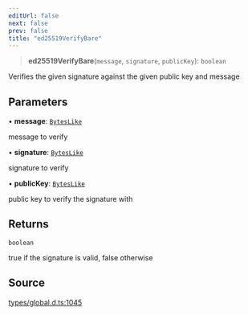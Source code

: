 ```yaml
---
editUrl: false
next: false
prev: false
title: "ed25519VerifyBare"
---
```


> **ed25519VerifyBare**(`message`, `signature`, `publicKey`): `boolean`

Verifies the given signature against the given public key and message

## Parameters

• **message**: [`BytesLike`](../type-aliases/BytesLike.md)

message to verify

• **signature**: [`BytesLike`](../type-aliases/BytesLike.md)

signature to verify

• **publicKey**: [`BytesLike`](../type-aliases/BytesLike.md)

public key to verify the signature with

## Returns

`boolean`

true if the signature is valid, false otherwise

## Source

[types/global.d.ts:1045](https://github.com/algorandfoundation/tealscript/blob/18ba30a9/types/global.d.ts#L1045)
